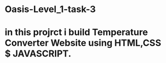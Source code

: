 # Oasis-Level_1-task-3

# in this projrct i build Temperature Converter Website using HTML,CSS $ JAVASCRIPT.
